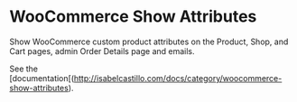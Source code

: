 WooCommerce Show Attributes
============================

Show WooCommerce custom product attributes on the Product, Shop, and Cart pages, admin Order Details page and emails.

See the [documentation[(http://isabelcastillo.com/docs/category/woocommerce-show-attributes).

